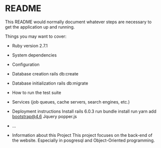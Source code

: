 # README

This README would normally document whatever steps are necessary to get the
application up and running.

Things you may want to cover:

* Ruby version
    2.7.1

* System dependencies

* Configuration

    
* Database creation
    rails db:create

* Database initialization
    rails db:migrate

* How to run the test suite

* Services (job queues, cache servers, search engines, etc.)

* Deployment instructions
    Install rails 6.0.3
    run bundle install
    run yarn add bootstrap@4.6 Jquery popper.js
* ...


* Information about this Project
    This project focuses on the back-end of the website.
    Especially in posgresql and Object-Oriented programming.
    
